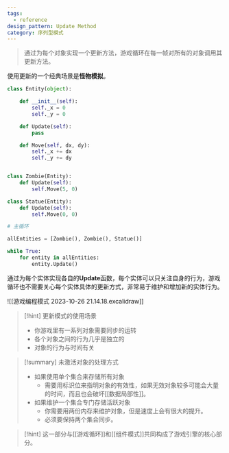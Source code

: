 ```yaml
---
tags:
  - reference
design_pattern: Update Method
category: 序列型模式
---
```

  >通过为每个对象实现一个更新方法，游戏循环在每一帧对所有的对象调用其更新方法。

使用更新的一个经典场景是**怪物模拟**。

```python
class Entity(object):

	def __init__(self):
		self._x = 0
		self._y = 0

	def Update(self):
		pass

	def Move(self, dx, dy):
		self._x += dx
		self._y += dy


class Zombie(Entity):
	def Update(self):
		self.Move(5, 0)

class Statue(Entity):
	def Update(self):
		self.Move(0, 0)

# 主循环

allEntities = [Zombie(), Zombie(), Statue()]

while True:
	for entity in allEntities:
		entity.Update()

```

通过为每个实体实现各自的**Update**函数，每个实体可以只关注自身的行为，游戏循环也不需要关心每个实体具体的更新方式，非常易于维护和增加新的实体行为。

![[游戏编程模式 2023-10-26 21.14.18.excalidraw]]

> [!hint] 更新模式的使用场景
> - 你游戏里有一系列对象需要同步的运转
> - 各个对象之间的行为几乎是独立的
> - 对象的行为与时间有关

> [!summary] 未激活对象的处理方式
> - 如果使用单个集合来存储所有对象
> 	- 需要用标识位来指明对象的有效性，如果无效对象较多可能会大量的时间，而且也会破坏[[数据局部性]]。
> - 如果维护一个集合专门存储活跃对象
>     - 你需要用两份内存来维护对象，但是速度上会有很大的提升。
>     - 必须要保持两个集合同步。

> [!hint]
> 这一部分与[[游戏循环]]和[[组件模式]]共同构成了游戏引擎的核心部分。
